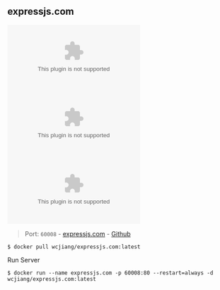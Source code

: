 expressjs.com
---
[![Docker Image Version (latest by date)](https://img.shields.io/docker/v/wcjiang/expressjs.com)](https://hub.docker.com/r/wcjiang/expressjs.com) ![Docker Image Size (latest by date)](https://img.shields.io/docker/image-size/wcjiang/expressjs.com) ![Docker Pulls](https://img.shields.io/docker/pulls/wcjiang/expressjs.com)

> Port: `60008` - [expressjs.com](http://expressjs.com/)  - [Github](https://github.com/expressjs/expressjs.com)

```shell
$ docker pull wcjiang/expressjs.com:latest
```

Run Server

```shell
$ docker run --name expressjs.com -p 60008:80 --restart=always -d wcjiang/expressjs.com:latest
```
